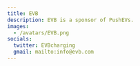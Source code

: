```yaml
---
title: EVB
description: EVB is a sponsor of PushEVs.
images:
  - /avatars/EVB.png
socials:
  twitter: EVBcharging
  gmail: mailto:info@evb.com
---
```

